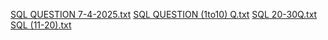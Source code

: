 [SQL QUESTION 7-4-2025.txt](https://github.com/user-attachments/files/19671644/SQL.QUESTION.7-4-2025.txt)
[SQL QUESTION (1to10) Q.txt](https://github.com/user-attachments/files/19671643/SQL.QUESTION.1to10.Q.txt)
[SQL 20-30Q.txt](https://github.com/user-attachments/files/19671642/SQL.20-30Q.txt)
[SQL (11-20).txt](https://github.com/user-attachments/files/19671641/SQL.11-20.txt)

